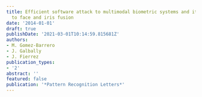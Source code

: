 ```yaml
---
title: Efficient software attack to multimodal biometric systems and its application
  to face and iris fusion
date: '2014-01-01'
draft: true
publishDate: '2021-03-01T10:14:59.815681Z'
authors:
- M. Gomez-Barrero
- J. Galbally
- J. Fierrez
publication_types:
- '2'
abstract: ''
featured: false
publication: '*Pattern Recognition Letters*'
---
```


